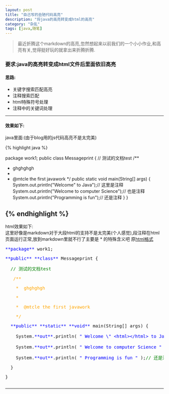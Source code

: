 ```yaml
---
layout: post
title: "自己写的丑陋代码高亮"
description: "将java的高亮转变成html的高亮"
category: "杂乱"
tags: [java,随笔]
---
```

> 最近折腾这个markdown的高亮,忽然想起来以前我们的一个小小作业,和高亮有关,觉得挺好玩的就拿出来折腾折腾.  
  
### 要求:java的高亮转变成html文件后里面依旧高亮
#### 思路:

*  关键字搜索匹配高亮
*  注释搜索匹配
*  html特殊符号处理
*  注释中的关键词处理  

---
#### 效果如下:  
java里面:(由于blog用的js代码高亮不是太完美)  

{% highlight java %}  

package work1;
public class Messageprint {
  // 测试的文档test
  /**
   * ghghghgh
   * 
   * @mtcle the first javawork
   */
  public static void main(String[] args) {
    System.out.println("Welcome\"<html></html> to Java");// 这里是注释
    System.out.println("Welcome to computer Science");// 也是注释
    System.out.println("Programming is fun");// 还是注释
  }
}  
 
{% endhighlight %}  
---
html效果如下:    
这里好像是markdown对于大段html的支持不是太完美(个人感觉),段注释在html页面运行正常,放到markdown里就不行了主要是 * 的特殊含义吧  原[html格式](/source/javaToHtml.html) 
<html><pre><font color="blue">**package**</font> work1; </font> <p><font color="blue">**public**</font> <font color="blue">**class**</font> Messageprint { </font> <p>  <font color="green">// 测试的文档test </font> <p>   <font color="orange">/**  </font> <p>    <font color="orange">*  ghghghgh </font> <p>    <font color="orange">*   </font> <p>    <font color="orange">*  @mtcle the first javawork </font> <p>    <font color="orange">*/</font>  </font> <p>  <font color="blue">**public**</font> <font color="blue">**static**</font> <font color="blue">**void**</font> main(String[] args) { </font> <p>    System.<font color="blue">**out**</font>.println( <font color="blue">" Welcome \" &lthtml&gt&lt/html&gt to Java "</font> );<font color="green">// 这里是注释 </font> <p>    System.<font color="blue">**out**</font>.println( <font color="blue">" Welcome to computer Science "</font> );<font color="green">// 也是注释 </font> <p>    System.<font color="blue">**out**</font>.println( <font color="blue">" Programming is fun "</font> );<font color="green">// 还是注释 </font> <p>  } </font> <p>} </font> <p></pre></html>  



-------



